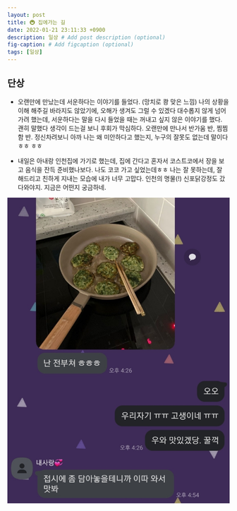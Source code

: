 ```yaml
---
layout: post
title: 🚇 집에가는 길
date: 2022-01-21 23:11:33 +0900
description: 일상 # Add post description (optional)
fig-caption: # Add figcaption (optional)
tags: [일상]
---
```

## 단상
- 오랜만에 만났는데 서운하다는 이야기를 들었다. (망치로 쾅 맞은 느낌) 나의 상황을 이해 해주길 바라지도 않았기에, 오해가 생겨도 그럴 수 있겠다 대수롭지 않게 넘어가려 했는데, 서운하다는 말을 다시 들었을 때는 꺼내고 싶지 않은 이야기를 했다. 괜히 말했다 생각이 드는걸 보니 후회가 막심하다. 오랜만에 만나서 반가움 반, 찜찜함 반. 정신차려보니 아까 나는 왜 미안하다고 했는지, 누구의 잘못도 없는데 말이다ㅎㅎ ㅎㅎ

- 내일은 아내랑 인천집에 가기로 했는데, 집에 간다고 혼자서 코스트코에서 장을 보고 음식을 잔득 준비했나보다. 나도 코코 가고 싶었는데ㅎㅎ 나는 잘 못하는데, 잘 해드리고 친하게 지내는 모습에 내가 너무 고맙다. 인천의 명물(!) 신포닭강정도 갔다와야지. 지금은 어떤지 궁금하네. 

![2022-0121-2](/img/in-post/2022-0121-2.jpg)